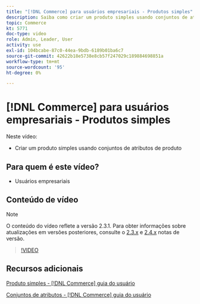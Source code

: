 ```yaml
---
title: "[!DNL Commerce] para usuários empresariais - Produtos simples"
description: Saiba como criar um produto simples usando conjuntos de atributos do produto.
topic: Commerce
kt: 5771
doc-type: video
role: Admin, Leader, User
activity: use
exl-id: 104bcabe-87c0-44ea-9bdb-6189b01ba6c7
source-git-commit: 42622b18e5738e8cb57f247029c189884698851a
workflow-type: tm+mt
source-wordcount: '95'
ht-degree: 0%

---
```


# [!DNL Commerce] para usuários empresariais - Produtos simples

Neste vídeo:

- Criar um produto simples usando conjuntos de atributos de produto

## Para quem é este vídeo?

- Usuários empresariais

## Conteúdo de vídeo

>[!NOTE]
>
>O conteúdo do vídeo reflete a versão 2.3.1. Para obter informações sobre atualizações em versões posteriores, consulte o [ 2.3.x](https://devdocs.magento.com/guides/v2.3/release-notes/bk-release-notes.html) e [2.4.x](https://devdocs.magento.com/guides/v2.4/release-notes/bk-release-notes.html) notas de versão.

>[!VIDEO](https://video.tv.adobe.com/v/35956?quality=12&learn=on)

## Recursos adicionais

[Produto simples - [!DNL Commerce] guia do usuário](https://docs.magento.com/user-guide/catalog/product-create-simple.html)

[Conjuntos de atributos - [!DNL Commerce] guia do usuário](https://docs.magento.com/user-guide/stores/attribute-sets.html)
